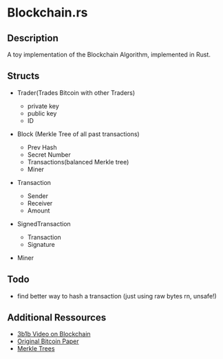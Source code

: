 # Blockchain.rs
## Description
A toy implementation of the Blockchain Algorithm, implemented in Rust.

## Structs
* Trader(Trades Bitcoin with other Traders)
  * private key
  * public key
  * ID

* Block (Merkle Tree of all past transactions)
  * Prev Hash
  * Secret Number
  * Transactions(balanced Merkle tree)
  * Miner

* Transaction
  * Sender
  * Receiver
  * Amount

* SignedTransaction
  * Transaction
  * Signature

* Miner

## Todo
* find better way to hash a transaction (just using raw bytes rn, unsafe!)

## Additional Ressources
* [3b1b Video on Blockchain](https://www.youtube.com/watch?v=bBC-nXj3Ng4)
* [Original Bitcoin Paper](https://bitcoin.org/en/bitcoin-paper)
* [Merkle Trees](https://www.youtube.com/watch?v=s0fruNfgW30)



